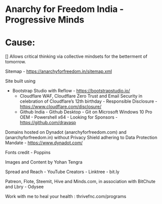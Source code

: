 Anarchy for Freedom India - Progressive Minds
==============================================

Cause:
=======

[] Allows critical thinking via collective mindsets for the betterment of tomorrow.

Sitemap - https://anarchyforfreedom.in/sitemap.xml

Site built using 
  - Bootstrap Studio with Reflow - https://bootstrapstudio.io/
    - Cloudflare WAF, Cloudflare Zero Trust and Email Security in celebration of Cloudflare’s 12th birthday
			- Responsible Disclosure - https://www.cloudflare.com/disclosure/
	- Github India - Github Desktop - Git on Microsoft Windows 10 Pro OEM - Powershell x64
			- Looking for Sponsors - https://github.com/dravasp
	
Domains hosted on Dynadot (anarchyforfreedom.com) and (anarchyforfreedom.in) without Privacy Shield adhering to Data Protection Mandate
		- https://www.dynadot.com/
		
Fonts credit - Poppins

Images and Content by Yohan Tengra

Spread and Reach
		- YouTube Creators
		- Linktree
		- bit.ly
		
Patreon, Flote, Steemit, Hive and Minds.com, in association with BitChute and Lbry - Odysee

Work with me to heal your health : thrivefnc.com/programs